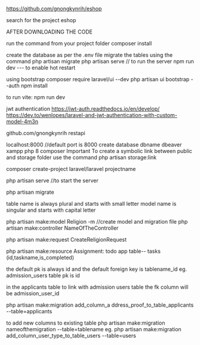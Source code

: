 https://github.com/gnongkynrih/eshop

search for the project eshop

AFTER DOWNLOADING THE CODE

run the command from your project folder
composer install

create the database as per the .env file
migrate the tables using the command
php artisan migrate
php artisan serve // to run the server
npm run dev --- to enable hot restart

using bootstrap
composer require laravel/ui --dev
php artisan ui bootstrap --auth
npm install

to run vite: npm run dev

jwt authentication
https://jwt-auth.readthedocs.io/en/develop/
https://dev.to/wenlopes/laravel-and-jwt-authentication-with-custom-model-4m3n

github.com/gnongkynrih
restapi

localhost:8000 //default port is 8000
create database dbname
dbeaver
xampp php 8
composer
Important
To create a symbolic link between public and storage folder use the command
php artisan storage:link

composer create-project laravel/laravel projectname

php artisan serve //to start the server

php artisan migrate

table name is always plural and starts with small letter
model name is singular and starts with capital letter

php artisan make:model Religion -m //create model and migration file
php artisan make:controller NameOfTheController

php artisan make:request CreateReligionRequest

php artisan make:resource
Assignment:
todo app
table-- tasks (id,taskname,is_completed)

the default pk is always id
and the default foreign key is tablename_id
eg. admission_users table pk is id

in the applicants table to link with admission users table the fk column will be admission_user_id

php artisan make:migration add_column_a
ddress_proof_to_table_applicants --table=applicants

to add new columns to existing table
php artisan make:migration nameofthemigration --table=tablename
eg. php artisan make:migration add_column_user_type_to_table_users --table=users

